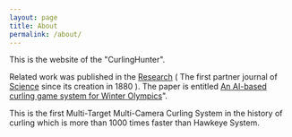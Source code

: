 ```yaml
---
layout: page
title: About
permalink: /about/
---
```


This is the website of the "CurlingHunter". 

Related work was published in the [Research](https://spj.sciencemag.org/journals/research/) ( The first partner journal of [Science](https://www.science.org/) since its creation in 1880 ).  The paper is entitled [An AI-based curling game system for Winter Olympics](https://spj.sciencemag.org/journals/research/aip/9805054/)".  

This is the first Multi-Target Multi-Camera Curling System in the history of curling which is more than 1000 times faster than Hawkeye System. 

